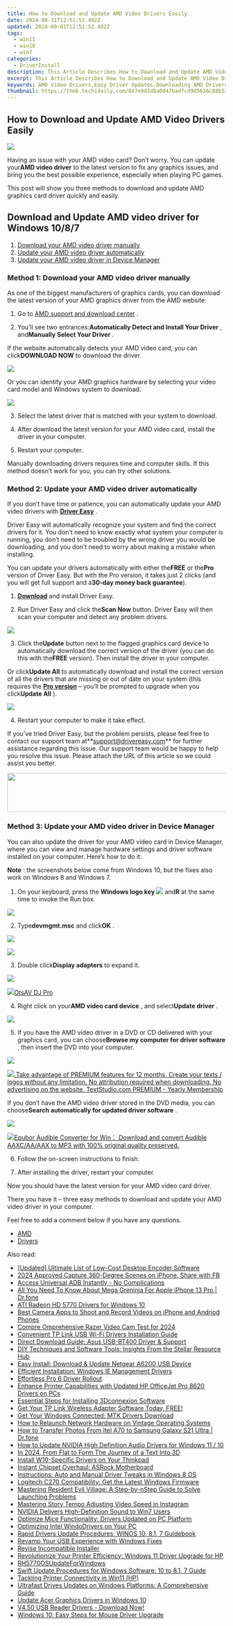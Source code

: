 ```yaml
---
title: How to Download and Update AMD Video Drivers Easily
date: 2024-08-31T12:51:52.492Z
updated: 2024-09-01T12:51:52.492Z
tags:
  - win11
  - win10
  - win7
categories:
  - DriverInstall
description: This Article Describes How to Download and Update AMD Video Drivers Easily
excerpt: This Article Describes How to Download and Update AMD Video Drivers Easily
keywords: AMD Video Drivers,Easy Driver Updates,Downloading AMD Drivers,AMD Driver Update Guide,Free AMD Drivers Download,AMD Video Card Updates,Latest AMD Drivers Release
thumbnail: https://thmb.techidaily.com/847e9d2d8a0d47badfcd9d5626c88b53e1ba638bb9d9c4cb9258cac1b011715e.png
---
```


## How to Download and Update AMD Video Drivers Easily

![](https://images.drivereasy.com/wp-content/uploads/2018/06/img_5b1f83ad32d29.jpg)

 Having an issue with your AMD video card? Don’t worry. You can update your**AMD video driver** to the latest version to fix any graphics issues, and bring you the best possible experience, especially when playing PC games.

 This post will show you three methods to download and update AMD graphics card driver quickly and easily.

## Download and Update AMD video driver for Windows 10/8/7

1. [Download your AMD video driver manually](#Fix1)
2. [Update your AMD video driver automatically](#Fix2)
3. [Update your AMD video driver in Device Manager](#Fix3)

### Method 1: Download your AMD video driver manually

 As one of the biggest manufacturers of graphics cards, you can download the latest version of your AMD graphics driver from the AMD website:

 1) Go to [AMD support and download center](https://support.amd.com/en-us/download) .

 2) You’ll see two entrances:**Automatically Detect and Install Your Driver** , and**Manually Select Your Driver** .

 If the website automatically detects your AMD video card, you can click**DOWNLOAD NOW** to download the driver.

![](https://images.drivereasy.com/wp-content/uploads/2018/06/img_5b1f81d33633c.jpg)

 Or you can identify your AMD graphics hardware by selecting your video card model and Windows system to download.

![](https://images.drivereasy.com/wp-content/uploads/2018/06/img_5b1f82b2be76c.jpg)

3) Select the latest driver that is matched with your system to download.

4) After download the latest version for your AMD video card, install the driver in your computer.

5) Restart your computer.

 Manually downloading drivers requires time and computer skills. If this method doesn’t work for you, you can try other solutions.

### Method 2: Update your AMD video driver automatically

 If you don’t have time or patience, you can automatically update your AMD video drivers with **[Driver Easy](https://tools.techidaily.com/drivereasy/download/)**  .

 Driver Easy will automatically recognize your system and find the correct drivers for it. You don’t need to know exactly what system your computer is running, you don’t need to be troubled by the wrong driver you would be downloading, and you don’t need to worry about making a mistake when installing.

 You can update your drivers automatically with either the**FREE** or the**Pro** version of Driver Easy. But with the Pro version, it takes just 2 clicks (and you will get full support and a**30-day money back guarantee**).

 1) **[Download](https://tools.techidaily.com/drivereasy/download/)**  and install Driver Easy.

 2) Run Driver Easy and click the**Scan Now** button. Driver Easy will then scan your computer and detect any problem drivers.

![](https://images.drivereasy.com/wp-content/uploads/2018/06/img_5b11094416ece.jpg)

 3) Click the**Update** button next to the flagged graphics card device to automatically download the correct version of the driver (you can do this with the**FREE** version). Then install the driver in your computer.

 Or click**Update All** to automatically download and install the correct version of all the drivers that are missing or out of date on your system (this requires the **[Pro version](https://tools.techidaily.com/drivereasy/download/)**  – you’ll be prompted to upgrade when you click**Update All** ).

![](https://images.drivereasy.com/wp-content/uploads/2018/06/img_5b1f84eae6ca1.jpg)

4) Restart your computer to make it take effect.

 If you’ve tried Driver Easy, but the problem persists, please feel free to contact our support team at**<support@drivereasy.com>** for further assistance regarding this issue. Our support team would be happy to help you resolve this issue. Please attach the URL of this article so we could assist you better.

<!-- affiliate ads begin -->
<a href="https://aligracehair.sjv.io/c/5597632/2087267/19272" target="_top" id="2087267"><img src="//a.impactradius-go.com/display-ad/19272-2087267" border="0" alt="" width="728" height="90"/></a><img height="0" width="0" src="https://imp.pxf.io/i/5597632/2087267/19272" style="position:absolute;visibility:hidden;" border="0" />
<!-- affiliate ads end -->
### Method 3: Update your AMD video driver in Device Manager

 You can also update the driver for your AMD video card in Device Manager, where you can view and manage hardware settings and driver software installed on your computer. Here’s how to do it:

**Note** : the screenshots below come from Windows 10, but the fixes also work on Windows 8 and Windows 7.

 1) On your keyboard, press the **Windows logo key ![](https://images.drivereasy.com/wp-content/uploads/2017/09/img_59b0b16974940.png)**  and**R** at the same time to invoke the Run box.

<!-- affiliate ads begin -->
<a href="https://store.massmailsoftware.com/order/checkout.php?PRODS=2069351&QTY=1&AFFILIATE=108875&CART=1"><img src="https://secure.avangate.com/images/merchant/dc87c13749315c7217cdc4ac692e704c/banera_for_partners-24_%282%29.jpg" border="0"></a>
<!-- affiliate ads end -->
 2) Type**devmgmt.msc** and click**OK** .

![](https://images.drivereasy.com/wp-content/uploads/2018/06/img_5b1f85504ee6f.jpg)

<!-- affiliate ads begin -->
<a href="https://secure.2checkout.com/order/checkout.php?PRODS=4620780&QTY=1&AFFILIATE=108875&CART=1"><img src="https://secure.avangate.com/images/merchant/07dd4d5a72f5740ef0f035f201951476/728__90banner.jpg" border="0"></a>
<!-- affiliate ads end -->
 3) Double click**Display adapters** to expand it.

![](https://images.drivereasy.com/wp-content/uploads/2018/06/img_5b1f857166088.jpg)

<!-- affiliate ads begin -->
<a href="https://otszone.ots7.com/order/checkout.php?PRODS=4713321&QTY=1&AFFILIATE=108875&CART=1"><img src="https://green.ots7.com/screenshots/OtsAV/OtsAVDJ1.90-300x188.jpg" border="0">OtsAV DJ Pro</a>
<!-- affiliate ads end -->
 4) Right click on your**AMD video card device** , and select**Update driver** .

![](https://images.drivereasy.com/wp-content/uploads/2018/06/img_5b17a789b323b.png)

 5) If you have the AMD video driver in a DVD or CD delivered with your graphics card, you can choose**Browse my computer for driver software** , then insert the DVD into your computer.

![](https://images.drivereasy.com/wp-content/uploads/2018/06/img_5b1f85aa9e26e.jpg)

<!-- affiliate ads begin -->
<a href="https://secure.textstudio.com/order/checkout.php?PRODS=35633309&QTY=1&AFFILIATE=108875&CART=1"> <img src="https://secure.avangate.com/images/merchant/d6eb8222c9718486bdabce8b897380f7/products/3_premium-icon.png" border="0"> Take advantage of PREMIUM features for 12 months. 
Create your texts / logos without any limitation. 
No attribution required when downloading. 
No advertising on the website. 
 TextStudio.com  PREMIUM - Yearly Membership</a>
<!-- affiliate ads end -->
 If you don’t have the AMD video driver stored in the DVD media, you can choose**Search automatically for updated driver software** .

![](https://images.drivereasy.com/wp-content/uploads/2018/06/img_5b1f85bdaac43.jpg)

<!-- affiliate ads begin -->
<a href="https://secure.2checkout.com/order/checkout.php?PRODS=4708689&QTY=1&AFFILIATE=108875&CART=1"><img src="https://www.epubor.com/images/uppic/audible-converter-interface.png" border="0">Epubor Audible Converter for Win： Download and convert Audible AAXC/AA/AAX to MP3 with 100% original quality preserved.</a>
<!-- affiliate ads end -->
6) Follow the on-screen instructions to finish.

7) After installing the driver, restart your computer.

Now you should have the latest version for your AMD video card driver.

 There you have it – three easy methods to download and update your AMD video driver in your computer.

Feel free to add a comment below if you have any questions.

* [AMD](https://tools.techidaily.com/drivereasy/download/)
* [Drivers](https://tools.techidaily.com/drivereasy/download/)

<ins class="adsbygoogle"
     style="display:block"
     data-ad-format="autorelaxed"
     data-ad-client="ca-pub-7571918770474297"
     data-ad-slot="1223367746"></ins>



<ins class="adsbygoogle"
     style="display:block"
     data-ad-client="ca-pub-7571918770474297"
     data-ad-slot="8358498916"
     data-ad-format="auto"
     data-full-width-responsive="true"></ins>





<span class="atpl-alsoreadstyle">Also read:</span>
<div><ul>
<li><a href="https://screen-sharing-recording.techidaily.com/updated-ultimate-list-of-low-cost-desktop-encoder-software/"><u>[Updated] Ultimate List of Low-Cost Desktop Encoder Software</u></a></li>
<li><a href="https://facebook-clips.techidaily.com/2024-approved-capture-360-degree-scenes-on-iphone-share-with-fb/"><u>2024 Approved  Capture 360-Degree Scenes on iPhone, Share with FB</u></a></li>
<li><a href="https://driver-install.techidaily.com/1720063654674-access-universal-adb-instantly-no-complications/"><u>Access Universal ADB Instantly - No Complications</u></a></li>
<li><a href="https://ios-pokemon-go.techidaily.com/all-you-need-to-know-about-mega-greninja-for-apple-iphone-13-pro-drfone-by-drfone-virtual-ios/"><u>All You Need To Know About Mega Greninja For Apple iPhone 13 Pro | Dr.fone</u></a></li>
<li><a href="https://driver-install.techidaily.com/ati-radeon-hd-5770-drivers-for-windows-10/"><u>ATI Radeon HD 5770 Drivers for Windows 10</u></a></li>
<li><a href="https://youtube-docs.techidaily.com/camera-apps-to-shoot-and-record-videos-on-iphone-and-andriod-phones/"><u>Best Camera Apps to Shoot and Record Videos on iPhone and Andriod Phones</u></a></li>
<li><a href="https://remote-screen-capture.techidaily.com/compre-omprehensive-razer-video-cam-test-for-2024/"><u>Compre Omprehensive Razer Video Cam Test for 2024</u></a></li>
<li><a href="https://driver-install.techidaily.com/convenient-tp-link-usb-wi-fi-drivers-installation-guide/"><u>Convenient TP Link USB Wi-Fi Drivers Installation Guide</u></a></li>
<li><a href="https://driver-install.techidaily.com/direct-download-guide-asus-usb-bt400-driver-and-support/"><u>Direct Download Guide: Asus USB-BT400 Driver & Support</u></a></li>
<li><a href="https://data-wizards.techidaily.com/diy-techniques-and-software-tools-insights-from-the-stellar-resource-hub/"><u>DIY Techniques and Software Tools: Insights From the Stellar Resource Hub</u></a></li>
<li><a href="https://driver-install.techidaily.com/easy-install-download-and-update-netgear-a6200-usb-device/"><u>Easy Install: Download & Update Netgear A6200 USB Device</u></a></li>
<li><a href="https://driver-install.techidaily.com/efficient-installation-windows-ie-management-drivers/"><u>Efficient Installation: Windows IE Management Drivers</u></a></li>
<li><a href="https://driver-install.techidaily.com/effortless-pro-6-driver-rollout/"><u>Effortless Pro 6 Driver Rollout</u></a></li>
<li><a href="https://driver-install.techidaily.com/enhance-printer-capabilities-with-updated-hp-officejet-pro-8620-drivers-on-pcs/"><u>Enhance Printer Capabilities with Updated HP OfficeJet Pro 8620 Drivers on PCs</u></a></li>
<li><a href="https://driver-install.techidaily.com/essential-steps-for-installing-3dconnexion-software/"><u>Essential Steps for Installing 3Dconnexion Software</u></a></li>
<li><a href="https://driver-install.techidaily.com/get-your-tp-link-wireless-adapter-software-today-free/"><u>Get Your TP Link Wireless Adapter Software Today, FREE!</u></a></li>
<li><a href="https://driver-install.techidaily.com/get-your-windows-connected-mtk-drivers-download/"><u>Get Your Windows Connected: MTK Drivers Download</u></a></li>
<li><a href="https://driver-install.techidaily.com/how-to-relaunch-network-hardware-on-vintage-operating-systems/"><u>How to Relaunch Network Hardware on Vintage Operating Systems</u></a></li>
<li><a href="https://android-transfer.techidaily.com/how-to-transfer-photos-from-itel-a70-to-samsung-galaxy-s21-ultra-drfone-by-drfone-transfer-from-android-transfer-from-android/"><u>How to Transfer Photos From Itel A70 to Samsung Galaxy S21 Ultra | Dr.fone</u></a></li>
<li><a href="https://driver-install.techidaily.com/how-to-update-nvidia-high-definition-audio-drivers-for-windows-11-10/"><u>How to Update NVIDIA High Definition Audio Drivers for Windows 11 / 10</u></a></li>
<li><a href="https://some-knowledge.techidaily.com/in-2024-from-flat-to-form-the-journey-of-a-text-into-3d/"><u>In 2024, From Flat to Form  The Journey of a Text Into 3D</u></a></li>
<li><a href="https://driver-install.techidaily.com/install-w10-specific-drivers-on-your-thinkpad/"><u>Install W10-Specific Drivers on Your Thinkpad</u></a></li>
<li><a href="https://driver-install.techidaily.com/instant-chipset-overhaul-asrock-motherboard/"><u>Instant Chipset Overhaul: ASRock Motherboard</u></a></li>
<li><a href="https://driver-install.techidaily.com/instructions-auto-and-manual-driver-tweaks-in-windows-8-os/"><u>Instructions: Auto and Manual Driver Tweaks in Windows 8 OS</u></a></li>
<li><a href="https://driver-install.techidaily.com/logitech-c270-compatibility-get-the-latest-windows-firmware/"><u>Logitech C270 Compatibility: Get the Latest Windows Firmware</u></a></li>
<li><a href="https://win-blog.techidaily.com/mastering-resident-evil-village-a-step-by-nstep-guide-to-solve-launching-problems/"><u>Mastering Resident Evil Village: A Step-by-nStep Guide to Solve Launching Problems</u></a></li>
<li><a href="https://fox-blue.techidaily.com/mastering-story-tempo-adjusting-video-speed-in-instagram/"><u>Mastering Story Tempo  Adjusting Video Speed in Instagram</u></a></li>
<li><a href="https://driver-install.techidaily.com/nvidia-delivers-high-definition-sound-to-win7-users/"><u>NVIDIA Delivers High-Definition Sound to Win7 Users</u></a></li>
<li><a href="https://driver-install.techidaily.com/optimize-mice-functionality-drivers-updated-on-pc-platform/"><u>Optimize Mice Functionality: Drivers Updated on PC Platform</u></a></li>
<li><a href="https://driver-install.techidaily.com/optimizing-intel-windodrivers-on-your-pc/"><u>Optimizing Intel WindoDrivers on Your PC</u></a></li>
<li><a href="https://driver-install.techidaily.com/rapid-drivers-update-procedures-winos-10-81-7-guidebook/"><u>Rapid Drivers Update Procedures: WINOS 10, 8.1, 7 Guidebook</u></a></li>
<li><a href="https://driver-install.techidaily.com/revamp-your-usb-experience-with-windows-fixes/"><u>Revamp Your USB Experience with Windows Fixes</u></a></li>
<li><a href="https://driver-install.techidaily.com/revise-incompatible-installer/"><u>Revise Incompatible Installer</u></a></li>
<li><a href="https://driver-install.techidaily.com/revolutionize-your-printer-efficiency-windows-11-driver-upgrade-for-hp/"><u>Revolutionize Your Printer Efficiency: Windows 11 Driver Upgrade for HP</u></a></li>
<li><a href="https://driver-install.techidaily.com/rh5770osupdateforwindows/"><u>RH5770OSUpdateForWindows</u></a></li>
<li><a href="https://driver-install.techidaily.com/swift-update-procedures-for-windows-software-10-to-81-7-guide/"><u>Swift Update Procedures for Windows Software: 10 to 8.1, 7 Guide</u></a></li>
<li><a href="https://driver-install.techidaily.com/tackling-printer-connectivity-in-win11-hp/"><u>Tackling Printer Connectivity in Win11 (HP)</u></a></li>
<li><a href="https://driver-install.techidaily.com/ultrafast-drives-updates-on-windows-platforms-a-comprehensive-guide/"><u>Ultrafast Drives Updates on Windows Platforms: A Comprehensive Guide</u></a></li>
<li><a href="https://driver-install.techidaily.com/update-acer-graphics-drivers-in-windows-10/"><u>Update Acer Graphics Drivers in Windows 10</u></a></li>
<li><a href="https://driver-install.techidaily.com/v450-usb-reader-drivers-download-now/"><u>V4.50 USB Reader Drivers - Download Now!</u></a></li>
<li><a href="https://driver-install.techidaily.com/windows-10-easy-steps-for-mouse-driver-upgrade/"><u>Windows 10: Easy Steps for Mouse Driver Upgrade</u></a></li>
</ul></div>
